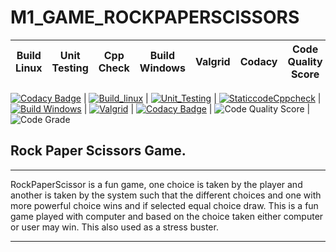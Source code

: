 # M1_GAME_ROCKPAPERSCISSORS

| Build Linux | Unit Testing | Cpp Check | Build Windows | Valgrid | Codacy | Code Quality Score | Code Grade |
| :---------: | :----------: | :-------: | :-----------: | :-----: | :----: | :----------------: | :--------: | 
[![Codacy Badge](https://api.codacy.com/project/badge/Grade/a21b962c9d0c48edb86672fad6f5ad92)](https://app.codacy.com/gh/Nikitha5399/M1_GAME_ROCKPAPERSCISSORS?utm_source=github.com&utm_medium=referral&utm_content=Nikitha5399/M1_GAME_ROCKPAPERSCISSORS&utm_campaign=Badge_Grade_Settings)
| [![Build_linux](https://github.com/Nikitha5399/M1_GAME_ROCKPAPERSCISSORS/actions/workflows/build_linux.yml/badge.svg)](https://github.com/Nikitha5399/M1_GAME_ROCKPAPERSCISSORS/actions/workflows/build_linux.yml) | [![Unit_Testing](https://github.com/Nikitha5399/M1_GAME_ROCKPAPERSCISSORS/actions/workflows/unit_testing.yml/badge.svg)](https://github.com/Nikitha5399/M1_GAME_ROCKPAPERSCISSORS/actions/workflows/unit_testing.yml) | [![StaticcodeCppcheck](https://github.com/Nikitha5399/M1_GAME_ROCKPAPERSCISSORS/actions/workflows/cppcheck.yml/badge.svg)](https://github.com/Nikitha5399/M1_GAME_ROCKPAPERSCISSORS/actions/workflows/cppcheck.yml) | [![Build Windows](https://github.com/Nikitha5399/M1_GAME_ROCKPAPERSCISSORS/actions/workflows/build_windows.yml/badge.svg)](https://github.com/Nikitha5399/M1_GAME_ROCKPAPERSCISSORS/actions/workflows/build_windows.yml) | [![Valgrid](https://github.com/Nikitha5399/M1_GAME_ROCKPAPERSCISSORS/actions/workflows/Valgrid.yml/badge.svg)](https://github.com/Nikitha5399/M1_GAME_ROCKPAPERSCISSORS/actions/workflows/Valgrid.yml) | [![Codacy Badge](https://api.codacy.com/project/badge/Grade/a21b962c9d0c48edb86672fad6f5ad92)](https://app.codacy.com/gh/Nikitha5399/M1_GAME_ROCKPAPERSCISSORS?utm_source=github.com&utm_medium=referral&utm_content=Nikitha5399/M1_GAME_ROCKPAPERSCISSORS&utm_campaign=Badge_Grade_Settings) | ![Code Quality Score](https://api.codiga.io/project/30024/score/svg) |  ![Code Grade](https://api.codiga.io/project/30024/status/svg)                                                                                                                                                                                                                                                                                                                                                                                                                                                                                                                                                                                                                                                     

## Rock Paper Scissors Game.

---

RockPaperScissor is a fun game, one choice is taken by the player and another is taken by the system such that the different choices and one with more powerful choice wins and if selected equal choice draw. This is a fun game played with computer and based on the choice taken either computer or user may win. This also used as a stress buster. 

---

